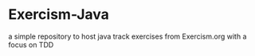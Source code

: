 # Exercism-Java
a simple repository to host java track exercises from Exercism.org with a focus on TDD
